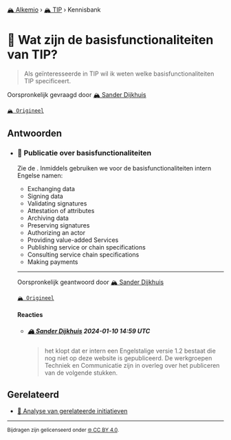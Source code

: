 [🏔️ Alkemio](https://welcome.alkem.io/) › [🏔️ TIP](https://alkem.io/tip/dashboard) › Kennisbank
# 📄 Wat zijn de basisfunctionaliteiten van TIP?
>Als geïnteresseerde in TIP wil ik weten welke basisfunctionaliteiten TIP specificeert.

Oorspronkelijk gevraagd door [🏔️ Sander Dijkhuis](https://alkem.io/user/sander-dijkhuis-3912)

[`🏔️ Origineel`](https://alkem.io/tip/collaboration/watzijndebasisfun-743)

## Antwoorden
- ### <a id="publicatieoverbasi-3454"></a> 📌 Publicatie over basisfunctionaliteiten
  Zie de . Inmiddels gebruiken we voor de basisfunctionaliteiten intern Engelse namen:
  
  *   Exchanging data
  *   Signing data
  *   Validating signatures
  *   Attestation of attributes
  *   Archiving data
  *   Preserving signatures
  *   Authorizing an actor
  *   Providing value-added Services
  *   Publishing service or chain specifications
  *   Consulting service chain specifications
  *   Making payments

  ***
  Oorspronkelijk geantwoord door [🏔️ Sander Dijkhuis](https://alkem.io/tip/collaboration/watzijndebasisfun-743/posts/publicatieoverbasi-3454)

  [`🏔️ Origineel`](https://alkem.io/tip/collaboration/watzijndebasisfun-743/posts/publicatieoverbasi-3454)

  #### Reacties
    - ##### [🏔️ Sander Dijkhuis](https://alkem.io/user/sander-dijkhuis-3912) 2024-01-10 14:59 UTC
      > het klopt dat er intern een Engelstalige versie 1.2 bestaat die nog niet op deze website is gepubliceerd. De werkgroepen Techniek en Communicatie zijn in overleg over het publiceren van de volgende stukken.
## Gerelateerd
- [📄 Analyse van gerelateerde initiatieven](overzichtvanreleva-7668.md)
* * *
<small>Bijdragen zijn gelicenseerd onder [🌐 CC BY 4.0](https://creativecommons.org/licenses/by/4.0/deed.nl).</small>
